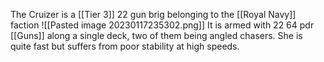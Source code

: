 The Cruizer is a [[Tier 3]] 22 gun brig belonging to the [[Royal Navy]] faction ![[Pasted image 20230117235302.png]]
It is armed with 22 64 pdr [[Guns]] along a single deck, two of them being angled chasers. She is quite fast but suffers from poor stability at high speeds.